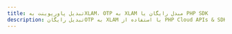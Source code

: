 ---title: تبدیل پاورپوینت بهXLAM، OTP به XLAM مبدل رایگان یا PHP SDKdescription: تبدیل رایگانOTP به XLAM با استفاده از PHP Cloud APIs & SDK. همچنین اسناد Microsoft PowerPoint را در Cloud ایجاد، ویرایش و رندر کنید.---